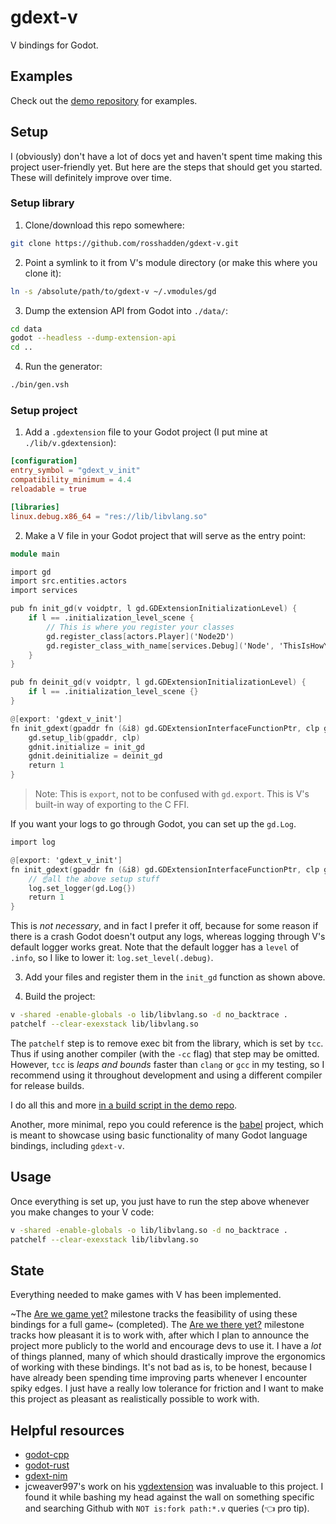 # gdext-v

V bindings for Godot.

## Examples

Check out the [demo repository](https://github.com/rosshadden/gdext-v-demos) for examples.

## Setup

I (obviously) don't have a lot of docs yet and haven't spent time making this project user-friendly yet.
But here are the steps that should get you started.
These will definitely improve over time.

### Setup library

1. Clone/download this repo somewhere:
```bash
git clone https://github.com/rosshadden/gdext-v.git
```

2. Point a symlink to it from V's module directory (or make this where you clone it):
```bash
ln -s /absolute/path/to/gdext-v ~/.vmodules/gd
```

3. Dump the extension API from Godot into `./data/`:
```bash
cd data
godot --headless --dump-extension-api
cd ..
```

4. Run the generator:
```bash
./bin/gen.vsh
```

### Setup project

1. Add a `.gdextension` file to your Godot project (I put mine at `./lib/v.gdextension`):
```toml
[configuration]
entry_symbol = "gdext_v_init"
compatibility_minimum = 4.4
reloadable = true

[libraries]
linux.debug.x86_64 = "res://lib/libvlang.so"
```

2. Make a V file in your Godot project that will serve as the entry point:
```v
module main

import gd
import src.entities.actors
import services

pub fn init_gd(v voidptr, l gd.GDExtensionInitializationLevel) {
	if l == .initialization_level_scene {
		// This is where you register your classes
		gd.register_class[actors.Player]('Node2D')
		gd.register_class_with_name[services.Debug]('Node', 'ThisIsHowYouCanGiveACustomClassName')
	}
}

pub fn deinit_gd(v voidptr, l gd.GDExtensionInitializationLevel) {
	if l == .initialization_level_scene {}
}

@[export: 'gdext_v_init']
fn init_gdext(gpaddr fn (&i8) gd.GDExtensionInterfaceFunctionPtr, clp gd.GDExtensionClassLibraryPtr, mut gdnit gd.GDExtensionInitialization) gd.GDExtensionBool {
	gd.setup_lib(gpaddr, clp)
	gdnit.initialize = init_gd
	gdnit.deinitialize = deinit_gd
	return 1
}
```
> Note: This is `export`, not to be confused with `gd.export`. This is V's built-in way of exporting to the C FFI.

If you want your logs to go through Godot, you can set up the `gd.Log`.
```v
import log

@[export: 'gdext_v_init']
fn init_gdext(gpaddr fn (&i8) gd.GDExtensionInterfaceFunctionPtr, clp gd.GDExtensionClassLibraryPtr, mut gdnit gd.GDExtensionInitialization) gd.GDExtensionBool {
	// ☝️all the above setup stuff
	log.set_logger(gd.Log{})
	return 1
}
```

This is _not necessary_, and in fact I prefer it off, because for some reason if there is a crash Godot doesn't output any logs,
whereas logging through V's default logger works great.
Note that the default logger has a `level` of `.info`, so I like to lower it: `log.set_level(.debug)`.

3. Add your files and register them in the `init_gd` function as shown above.

4. Build the project:
```bash
v -shared -enable-globals -o lib/libvlang.so -d no_backtrace .
patchelf --clear-exexstack lib/libvlang.so
```

The `patchelf` step is to remove exec bit from the library, which is set by `tcc`.
Thus if using another compiler (with the `-cc` flag) that step may be omitted.
However, `tcc` is _leaps and bounds_ faster than `clang` or `gcc` in my testing,
so I recommend using it throughout development and using a different compiler for release builds.

I do all this and more [in a build script in the demo repo](https://github.com/rosshadden/gdext-v-demos/blob/44aec37c1ef473ec839660a97abe6a14860b362f/bin/build.vsh).

Another, more minimal, repo you could reference is the [babel](https://github.com/gamma-ray-studios/babel/blob/main/bin/build.vsh) project,
which is meant to showcase using basic functionality of many Godot language bindings, including `gdext-v`.

## Usage

Once everything is set up, you just have to run the step above whenever you make changes to your V code:
```bash
v -shared -enable-globals -o lib/libvlang.so -d no_backtrace .
patchelf --clear-exexstack lib/libvlang.so
```

## State

Everything needed to make games with V has been implemented.

~The [Are we game yet?](https://github.com/rosshadden/gdext-v/milestone/1) milestone tracks the feasibility of using these bindings for a full game~ (completed).
The [Are we there yet?](https://github.com/rosshadden/gdext-v/milestone/3) milestone tracks how pleasant it is to work with, after which I plan to announce the project more publicly to the world and encourage devs to use it.
I have a _lot_ of things planned, many of which should drastically improve the ergonomics of working with these bindings.
It's not bad as is, to be honest, because I have already been spending time improving parts whenever I encounter spiky edges.
I just have a really low tolerance for friction and I want to make this project as pleasant as realistically possible to work with.

## Helpful resources

- [godot-cpp](https://github.com/godotengine/godot-cpp)
- [godot-rust](https://github.com/godot-rust/gdext)
- [gdext-nim](https://github.com/godot-nim/gdext-nim)
- jcweaver997's work on his [vgdextension](https://github.com/jcweaver997/vgdextension) was invaluable to this project.
I found it while bashing my head against the wall on something specific and searching Github with `NOT is:fork path:*.v` queries (👈 pro tip).
